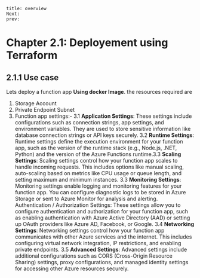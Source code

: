 ```
title: overview
Next:
prev:
```
# Chapter 2.1: Deployement using Terraform 

## 2.1.1 Use case
Lets deploy a function app  **Using docker Image**. the resources required are
1. Storage Account
2. Private Endpoint Subnet
3. Function app settings:-
  3.1 **Application Settings**: These settings include configurations such as connection strings, app settings, and environment variables. They are used to store sensitive information like database connection strings or API keys securely.
  3.2 **Runtime Settings**: Runtime settings define the execution environment for your function app, such as the version of the runtime stack (e.g., Node.js, .NET, Python) and the version of the Azure Functions runtime.3.3 **Scaling Settings**: Scaling settings control how your function app scales to handle incoming requests. This includes options like manual scaling, auto-scaling based on metrics like CPU usage or queue length, and setting maximum and minimum instances.
  3.3 **Monitoring Settings**: Monitoring settings enable logging and monitoring features for your function app. You can configure diagnostic logs to be stored in Azure Storage or sent to Azure Monitor for analysis and alerting.
Authentication / Authorization Settings: These settings allow you to configure authentication and authorization for your function app, such as enabling authentication with Azure Active Directory (AAD) or setting up OAuth providers like Azure AD, Facebook, or Google.
  3.4 **Networking Settings**: Networking settings control how your function app communicates with other Azure services and the internet. This includes configuring virtual network integration, IP restrictions, and enabling private endpoints.
  3.5 **Advanced Settings**: Advanced settings include additional configurations such as CORS (Cross-Origin Resource Sharing) settings, proxy configurations, and managed identity settings for accessing other Azure resources securely.

